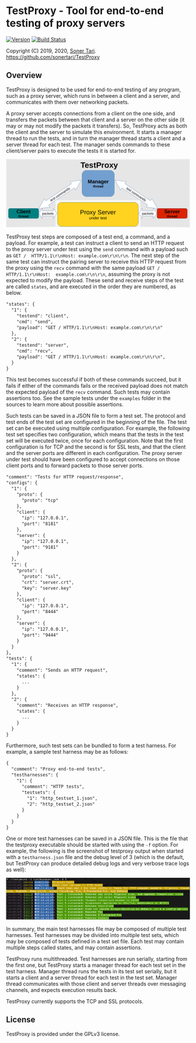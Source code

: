 # TestProxy - Tool for end-to-end testing of proxy servers
[![Version](https://img.shields.io/crates/v/testproxy.svg)](https://crates.io/crates/testproxy)
[![Build Status](https://travis-ci.org/sonertari/TestProxy.svg?branch=master)](https://travis-ci.org/sonertari/TestProxy)

Copyright (C) 2019, 2020, [Soner Tari](http://comixwall.org).
https://github.com/sonertari/TestProxy

## Overview

TestProxy is designed to be used for end-to-end testing of any program, such 
as a proxy server, which runs in between a client and a server, and 
communicates with them over networking packets.

A proxy server accepts connections from a client on the one side, and 
transfers the packets between that client and a server on the other side (it 
may or may not modify the packets it transfers). So, TestProxy acts as both 
the client and the server to simulate this environment. It starts a manager 
thread to run the tests, and in turn the manager thread starts a client and a 
server thread for each test. The manager sends commands to these client/server 
pairs to execute the tests it is started for.

![Operation Diagram](examples/OperationDiagram.png)

TestProxy test steps are composed of a test end, a command, and a payload. For 
example, a test can instruct a client to send an HTTP request to the proxy 
server under test using the `send` command with a payload such as `GET / 
HTTP/1.1\r\nHost: example.com\r\n\r\n`. The next step of the same test can 
instruct the pairing server to receive this HTTP request from the proxy using 
the `recv` command with the same payload `GET / HTTP/1.1\r\nHost: 
example.com\r\n\r\n`, assuming the proxy is not expected to modify the 
payload. These send and receive steps of the test are called `states`, and are 
executed in the order they are numbered, as below.

```
"states": {
  "1": {
    "testend": "client",
    "cmd": "send",
    "payload": "GET / HTTP/1.1\r\nHost: example.com\r\n\r\n"
  },
  "2": {
    "testend": "server",
    "cmd": "recv",
    "payload": "GET / HTTP/1.1\r\nHost: example.com\r\n\r\n",
  }
}
```

This test becomes successful if both of these commands succeed, but it fails 
if either of the commands fails or the received payload does not match the 
expected payload of the `recv` command. Such tests may contain assertions too. 
See the sample tests under the `examples` folder in the sources to learn more 
about possible assertions.

Such tests can be saved in a JSON file to form a test set. The protocol and 
test ends of the test set are configured in the beginning of the file. The 
test set can be executed using multiple configuration. For example, the 
following test set specifies two configuration, which means that the tests in 
the test set will be executed twice, once for each configuration. Note that 
the first configuration is for TCP and the second is for SSL tests, and that 
the client and the server ports are different in each configuration. The proxy 
server under test should have been configured to accept connections on those 
client ports and to forward packets to those server ports.

```
"comment": "Tests for HTTP request/response",
"configs": {
  "1": {
    "proto": {
      "proto": "tcp"
    },
    "client": {
      "ip": "127.0.0.1",
      "port": "8181"
    },
    "server": {
      "ip": "127.0.0.1",
      "port": "9181"
    }
  },
  "2": {
    "proto": {
      "proto": "ssl",
      "crt": "server.crt",
      "key": "server.key"
    },
    "client": {
      "ip": "127.0.0.1",
      "port": "8444"
    },
    "server": {
      "ip": "127.0.0.1",
      "port": "9444"
    }
  }
},
"tests": {
  "1": {
    "comment": "Sends an HTTP request",
    "states": {
      ...
    }
  },
  "2": {
    "comment": "Receives an HTTP response",
    "states": {
      ...
    }
  }
}
```

Furthermore, such test sets can be bundled to form a test harness. For 
example, a sample test harness may be as follows:

```
{
  "comment": "Proxy end-to-end tests",
  "testharnesses": {
    "1": {
      "comment": "HTTP tests",
      "testsets": {
        "1": "http_testset_1.json",
        "2": "http_testset_2.json"
      }
    }
  }
}
```

One or more test harnesses can be saved in a JSON file. This is the file that 
the testproxy executable should be started with using the `-f` option. For 
example, the following is the screenshot of testproxy output when started with 
a `testharness.json` file and the debug level of 3 (which is the default, but 
TestProxy can produce detailed debug logs and very verbose trace logs as well):

![Sample Output](examples/SampleOutput.png)

In summary, the main test harnesses file may be composed of multiple test 
harnesses. Test harnesses may be divided into multiple test sets, which may be 
composed of tests defined in a test set file. Each test may contain multiple 
steps called states, and may contain assertions.

TestProxy runs multithreaded. Test harnesses are run serially, starting from 
the first one, but TestProxy starts a manager thread for each test set in the 
test harness. Manager thread runs the tests in its test set serially, but it 
starts a client and a server thread for each test in the test set. Manager 
thread communicates with those client and server threads over messaging 
channels, and expects execution results back.

TestProxy currently supports the TCP and SSL protocols.

## License

TestProxy is provided under the GPLv3 license.
